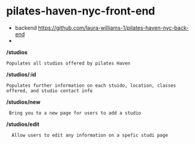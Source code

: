 # pilates-haven-nyc-front-end

- backend https://github.com/laura-williams-1/pilates-haven-nyc-back-end
-

**/studios**

    Populates all studios offered by pilates Haven

**/studios/:id**

    Populates further information on each stuido, location, classes offered, and studio contact info

**/studios/new**

     Bring you to a new page for users to add a studio


**/studios/edit**

      Allow users to edit any information on a spefic studi page

